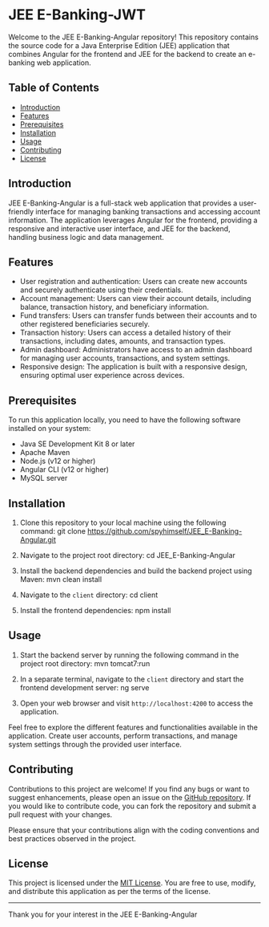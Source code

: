 # JEE E-Banking-JWT

Welcome to the JEE E-Banking-Angular repository! This repository contains the source code for a Java Enterprise Edition (JEE) application that combines Angular for the frontend and JEE for the backend to create an e-banking web application.

## Table of Contents

- [Introduction](#introduction)
- [Features](#features)
- [Prerequisites](#prerequisites)
- [Installation](#installation)
- [Usage](#usage)
- [Contributing](#contributing)
- [License](#license)

## Introduction

JEE E-Banking-Angular is a full-stack web application that provides a user-friendly interface for managing banking transactions and accessing account information. The application leverages Angular for the frontend, providing a responsive and interactive user interface, and JEE for the backend, handling business logic and data management.

## Features

- User registration and authentication: Users can create new accounts and securely authenticate using their credentials.
- Account management: Users can view their account details, including balance, transaction history, and beneficiary information.
- Fund transfers: Users can transfer funds between their accounts and to other registered beneficiaries securely.
- Transaction history: Users can access a detailed history of their transactions, including dates, amounts, and transaction types.
- Admin dashboard: Administrators have access to an admin dashboard for managing user accounts, transactions, and system settings.
- Responsive design: The application is built with a responsive design, ensuring optimal user experience across devices.

## Prerequisites

To run this application locally, you need to have the following software installed on your system:

- Java SE Development Kit 8 or later
- Apache Maven
- Node.js (v12 or higher)
- Angular CLI (v12 or higher)
- MySQL server

## Installation

1. Clone this repository to your local machine using the following command:
git clone https://github.com/spyhimself/JEE_E-Banking-Angular.git

2. Navigate to the project root directory:
cd JEE_E-Banking-Angular

3. Install the backend dependencies and build the backend project using Maven:
mvn clean install

4. Navigate to the `client` directory:
cd client

5. Install the frontend dependencies:
npm install

## Usage

1. Start the backend server by running the following command in the project root directory:
mvn tomcat7:run

2. In a separate terminal, navigate to the `client` directory and start the frontend development server:
ng serve

3. Open your web browser and visit `http://localhost:4200` to access the application.

Feel free to explore the different features and functionalities available in the application. Create user accounts, perform transactions, and manage system settings through the provided user interface.

## Contributing

Contributions to this project are welcome! If you find any bugs or want to suggest enhancements, please open an issue on the [GitHub repository](https://github.com/spyhimself/JEE_E-Banking-Angular/issues). If you would like to contribute code, you can fork the repository and submit a pull request with your changes.

Please ensure that your contributions align with the coding conventions and best practices observed in the project.

## License

This project is licensed under the [MIT License](LICENSE). You are free to use, modify, and distribute this application as per the terms of the license.

---

Thank you for your interest in the JEE E-Banking-Angular
